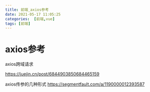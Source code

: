 ```yaml
---
title: 前端_axios参考
date: 2021-05-17 11:05:25
categories:  [前端,vue]
tags: [前端]
---
```



<!--more-->


# axios参考


axios跨域请求

https://juejin.cn/post/6844903850684465159

axios传参的几种形式
https://segmentfault.com/a/1190000012393587
